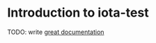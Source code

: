 # Introduction to iota-test

TODO: write [great documentation](http://jacobian.org/writing/what-to-write/)
